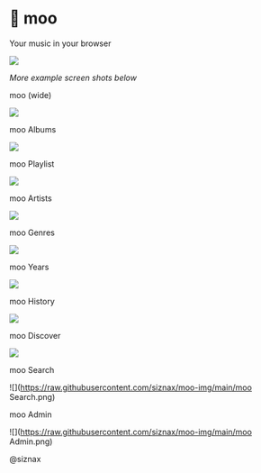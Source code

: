 &#x1F3B7; moo
=============

Your music in your browser

![](https://raw.githubusercontent.com/siznax/moo-img/main/moo.png)

<i>More example screen shots below</i>

moo (wide)

![](https://raw.githubusercontent.com/siznax/moo-img/main/moo-wide.png)

moo Albums

![](https://raw.githubusercontent.com/siznax/moo-img/main/moo-Albums.png)

moo Playlist

![](https://raw.githubusercontent.com/siznax/moo-img/main/moo-Playlist.png)

moo Artists

![](https://raw.githubusercontent.com/siznax/moo-img/main/moo-Artists.png)

moo Genres

![](https://raw.githubusercontent.com/siznax/moo-img/main/moo-Genres.png)

moo Years

![](https://raw.githubusercontent.com/siznax/moo-img/main/moo-Years.png)

moo History

![](https://raw.githubusercontent.com/siznax/moo-img/main/moo-History.png)

moo Discover

![](https://raw.githubusercontent.com/siznax/moo-img/main/moo-Discover.png)

moo Search

![](https://raw.githubusercontent.com/siznax/moo-img/main/moo Search.png)

moo Admin

![](https://raw.githubusercontent.com/siznax/moo-img/main/moo Admin.png)


@siznax
